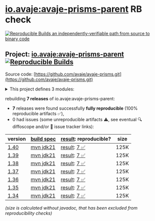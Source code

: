 [io.avaje:avaje-prisms-parent](https://central.sonatype.com/artifact/io.avaje/avaje-prisms-parent/versions) RB check
=======

[![Reproducible Builds](https://reproducible-builds.org/images/logos/rb.svg) an independently-verifiable path from source to binary code](https://reproducible-builds.org/)

## Project: [io.avaje:avaje-prisms-parent](https://central.sonatype.com/artifact/io.avaje/avaje-prisms-parent/versions) [![Reproducible Builds](https://img.shields.io/endpoint?url=https://raw.githubusercontent.com/jvm-repo-rebuild/reproducible-central/master/content/io/avaje/prisms/badge.json)](https://github.com/jvm-repo-rebuild/reproducible-central/blob/master/content/io/avaje/prisms/README.md)

Source code: [https://github.com/avaje/avaje-prisms.git](https://github.com/avaje/avaje-prisms.git)

<details><summary>This project defines 3 modules:</summary>

* [io.avaje:avaje-prism-core](https://central.sonatype.com/artifact/io.avaje/avaje-prism-core/overview)
* [io.avaje:avaje-prisms](https://central.sonatype.com/artifact/io.avaje/avaje-prisms/overview)
* [io.avaje:avaje-prisms-parent](https://central.sonatype.com/artifact/io.avaje/avaje-prisms-parent/overview)
</details>

rebuilding **7 releases** of io.avaje:avaje-prisms-parent:
- **7** releases were found successfully **fully reproducible** (100% reproducible artifacts :white_check_mark:),
- 0 had issues (some unreproducible artifacts :warning:, see eventual :mag: diffoscope and/or :memo: issue tracker links):

| version | [build spec](/BUILDSPEC.md) | [result](https://reproducible-builds.org/docs/jvm/): reproducible? | size |
| -- | --------- | ------ | -- |
| [1.40](https://central.sonatype.com/artifact/io.avaje/avaje-prisms-parent/1.40/pom) | [mvn jdk21](avaje-prisms-1.40.buildspec) | [result](avaje-prisms-parent-1.40.buildinfo): [7 :white_check_mark: ](avaje-prisms-parent-1.40.buildcompare) | 125K |
| [1.39](https://central.sonatype.com/artifact/io.avaje/avaje-prisms-parent/1.39/pom) | [mvn jdk21](avaje-prisms-1.39.buildspec) | [result](avaje-prisms-parent-1.39.buildinfo): [7 :white_check_mark: ](avaje-prisms-parent-1.39.buildcompare) | 125K |
| [1.38](https://central.sonatype.com/artifact/io.avaje/avaje-prisms-parent/1.38/pom) | [mvn jdk21](avaje-prisms-1.38.buildspec) | [result](avaje-prisms-parent-1.38.buildinfo): [7 :white_check_mark: ](avaje-prisms-parent-1.38.buildcompare) | 125K |
| [1.37](https://central.sonatype.com/artifact/io.avaje/avaje-prisms-parent/1.37/pom) | [mvn jdk21](avaje-prisms-1.37.buildspec) | [result](avaje-prisms-parent-1.37.buildinfo): [7 :white_check_mark: ](avaje-prisms-parent-1.37.buildcompare) | 125K |
| [1.36](https://central.sonatype.com/artifact/io.avaje/avaje-prisms-parent/1.36/pom) | [mvn jdk21](avaje-prisms-1.36.buildspec) | [result](avaje-prisms-parent-1.36.buildinfo): [7 :white_check_mark: ](avaje-prisms-parent-1.36.buildcompare) | 125K |
| [1.35](https://central.sonatype.com/artifact/io.avaje/avaje-prisms-parent/1.35/pom) | [mvn jdk21](avaje-prisms-1.35.buildspec) | [result](avaje-prisms-parent-1.35.buildinfo): [7 :white_check_mark: ](avaje-prisms-parent-1.35.buildcompare) | 125K |
| [1.34](https://central.sonatype.com/artifact/io.avaje/avaje-prisms-parent/1.34/pom) | [mvn jdk21](avaje-prisms-1.34.buildspec) | [result](avaje-prisms-parent-1.34.buildinfo): [7 :white_check_mark: ](avaje-prisms-parent-1.34.buildcompare) | 125K |

<i>(size is calculated without javadoc, that has been excluded from reproducibility checks)</i>
